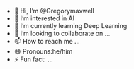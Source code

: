 - 👋 Hi, I’m @Gregorymaxwell
- 👀 I’m interested in AI
- 🌱 I’m currently learning Deep Learning
- 💞️ I’m looking to collaborate on ...
- 📫 How to reach me ...
- 😄 Pronouns:he/him
- ⚡ Fun fact: ...

<!---
Gregorymaxwell/Gregorymaxwell is a ✨ special ✨ repository because its `README.md` (this file) appears on your GitHub profile.
You can click the Preview link to take a look at your changes.
--->
